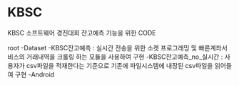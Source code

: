 # KBSC

KBSC 소프트웨어 경진대회 잔고예측 기능을 위한 CODE


root
  -Dataset
    -KBSC잔고예측 : 실시간 전송을 위한 소켓 프로그래밍 및 빠른계좌서비스의 거래내역을 크롤링 하는 모듈을 사용하여 구현
    -KBSC잔고예측_no_실시간 : 사용자가 csv파일을 적재한다는 기준으로 기존에 파일시스템에 내장된 csv파일을 읽어들여 구현
  -Android
